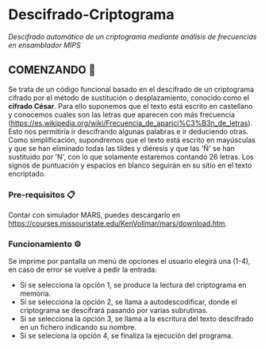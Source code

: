 # Descifrado-Criptograma
_Descifrado automático de  un criptograma mediante análisis de frecuencias en ensamblador MIPS_



## COMENZANDO 🚀
Se trata de un código funcional basado en el descifrado de un criptograma cifrado por el método de sustitución o desplazamiento, conocido como el **cifrado César**. Para ello suponemos que el texto está escrito en castellano y conocemos cuales son las letras que aparecen con más frecuencia (https://es.wikipedia.org/wiki/Frecuencia_de_aparici%C3%B3n_de_letras). Esto nos permitiría ir descifrando algunas palabras e ir deduciendo otras. Como simplificación, supondremos que el texto está escrito en mayúsculas y que se han eliminado todas las tildes y diéresis y que las 'Ñ' se han sustituido por 'N', con lo que solamente estaremos contando 26 letras. Los signos de puntuación y espacios en blanco seguirán en su sitio en el texto encriptado.

### Pre-requisitos 📋
Contar con simulador MARS, puedes descargarlo en https://courses.missouristate.edu/KenVollmar/mars/download.htm.


### Funcionamiento ⚙️
Se imprime por pantalla un menú de opciones el usuario elegirá una (1-4), en caso de error se vuelve a pedir la entrada:
- Si se selecciona la opción 1, se produce la  lectura del criptograma en memoria.
- Si se selecciona la opción 2, se llama a autodescodificar, donde el criptograma se descifrará pasando por varias subrutinas.
- Si se selecciona la opción 3, se llama a la escritura del texto descifrado en un fichero indicando su nombre.
- Si se seleciona la opción 4, se finaliza la  ejecución del programa.
